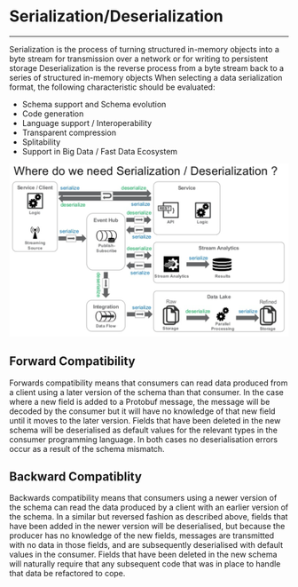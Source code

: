 # Serialization/Deserialization

---

Serialization is the process of turning structured in-memory objects into a byte stream for transmission over a network or for writing to persistent storage
Deserialization is the reverse process from a byte stream back to a series of structured in-memory objects
When selecting a data serialization format, the following characteristic should be evaluated:

- Schema support and Schema evolution
- Code generation
- Language support / Interoperability
- Transparent compression
- Splitability
- Support in Big Data / Fast Data Ecosystem

![image](media/Serialization-Deserialization-image1.png)

## Forward Compatibility

Forwards compatibility means that consumers can read data produced from a client using a later version of the schema than that consumer. In the case where a new field is added to a Protobuf message, the message will be decoded by the consumer but it will have no knowledge of that new field until it moves to the later version.
Fields that have been deleted in the new schema will be deserialised as default values for the relevant types in the consumer programming language. In both cases no deserialisation errors occur as a result of the schema mismatch.

## Backward Compatiblity

Backwards compatibility means that consumers using a newer version of the schema can read the data produced by a client with an earlier version of the schema. In a similar but reversed fashion as described above, fields that have been added in the newer version will be deserialised, but because the producer has no knowledge of the new fields, messages are transmitted with no data in those fields, and are subsequently deserialised with default values in the consumer.
Fields that have been deleted in the new schema will naturally require that any subsequent code that was in place to handle that data be refactored to cope.
